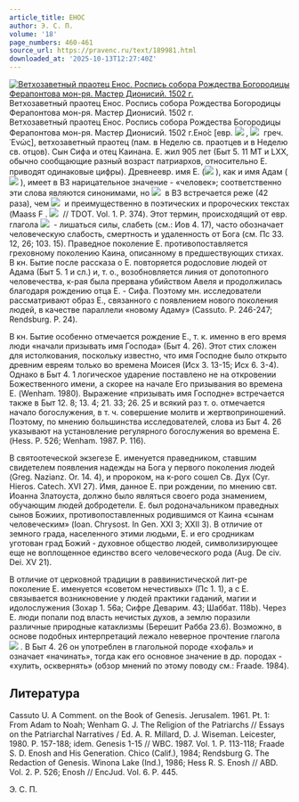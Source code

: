 ```yaml
---
article_title: ЕНОС
author: Э. С. П.
volume: '18'
page_numbers: 460-461
source_url: https://pravenc.ru/text/189981.html
downloaded_at: '2025-10-13T12:27:40Z'
---
```


[![Ветхозаветный праотец Енос. Роспись собора Рождества Богородицы Ферапонтова мон-ря. Мастер Дионисий. 1502 г.](https://pravenc.ru/data/202/495/1234/i200.jpg "Кликните для увеличения картинки")](https://pravenc.ru/data/202/495/1234/i400.jpg)Ветхозаветный праотец Енос. Роспись собора Рождества Богородицы Ферапонтова мон-ря. Мастер Дионисий. 1502 г.  
Ветхозаветный праотец Енос. Роспись собора Рождества Богородицы Ферапонтова мон-ря. Мастер Дионисий. 1502 г.Ено́с [евр. ![](https://pravenc.ru/char/2712331/vwna/image.png) , ![](https://pravenc.ru/char/26062/x60x23nVZx3b/image.png)  греч. ᾿Ενώς], ветхозаветный праотец (пам. в Неделю св. праотцев и в Неделю св. отцов). Сын Сифа и отец Каинана. Е. жил 905 лет (Быт 5. 11 MT и LXX, обычно сообщающие разный возраст патриархов, относительно Е. приводят одинаковые цифры). Древнеевр. имя E. (![](https://pravenc.ru/char/26062/x60x23nVZ/image.png) ), как и имя Адам (![](https://pravenc.ru/char/26062/x60AdAm/image.png) ), имеет в ВЗ нарицательное значение - «человек»; соответственно эти слова являются синонимами, но ![](https://pravenc.ru/char/26062/x60x23nVZ/image.png)  в ВЗ встречается реже (42 раза), чем ![](https://pravenc.ru/char/26062/x60AdAm,/image.png)  и преимущественно в поэтических и пророческих текстах (Maass F
. ![](https://pravenc.ru/char/2712331/vwna/image.png)  // TDOT. Vol. 1. P. 374). Этот термин, происходящий от евр. глагола ![](https://pravenc.ru/char/26062/x60AnaZ/image.png)  - лишаться силы, слабеть (cм.: Иов 4. 17), часто обозначает человеческую слабость, смертность и удаленность от Бога (см. Пс 33. 12, 26; 103. 15). Праведное поколение Е. противопоставляется греховному поколению Каина, описанному в предшествующих стихах. В кн. Бытие после рассказа о Е. повторяется родословие людей от Адама (Быт 5. 1 и сл.) и, т. о., возобновляется линия от допотопного человечества, к-рая была прервана убийством Авеля и продолжилась благодаря рождению отца Е. - Сифа. Поэтому мн. исследователи рассматривают образ Е., связанного с появлением нового поколения людей, в качестве параллели «новому Адаму» (Cassuto. P. 246-247; Rendsburg. P. 24).

В кн. Бытие особенно отмечается рождение Е., т. к. именно в его время люди «начали призывать имя Господа» (Быт 4. 26). Этот стих сложен для истолкования, поскольку известно, что имя Господне было открыто древним евреям только во времена Моисея (Исх 3. 13-15; Исх 6. 3-4). Однако в Быт 4. 1 логическое ударение поставлено не на откровении Божественного имени, а скорее на начале Его призывания во времена Е. (Wenham. 1980). Выражение «призывать имя Господне» встречается также в Быт 12. 8; 13. 4; 21. 33; 26. 25 и всякий раз т. о. отмечается начало богослужения, в т. ч. совершение молитв и жертвоприношений. Поэтому, по мнению большинства исследователей, слова из Быт 4. 26 указывают на установление регулярного богослужения во времена Е. (Hess. P. 526; Wenham. 1987. P. 116).

В святоотеческой экзегезе Е. именуется праведником, ставшим свидетелем появления надежды на Бога у первого поколения людей (Greg. Nazianz. Or. 14. 4), и пророком, на к-рого сошел Св. Дух (Сyr. Hieros. Catech. XVI 27). Имя, данное Е. при рождении, по мнению свт. Иоанна Златоуста, должно было являться своего рода знамением, обучающим людей добродетели. Е. был родоначальником праведных сынов Божиих, противопоставленных родившимся от Каина «сынам человеческим» (Ioan. Chrysost. In Gen. XXI 3; XXII 3). В отличие от земного града, населенного этими людьми, Е. и его сродникам уготован град Божий - духовное общество людей, символизирующее еще не воплощенное единство всего человеческого рода (Aug. De civ. Dei. XV 21).

В отличие от церковной традиции в раввинистической лит-ре поколение Е. именуется «советом нечестивых» (Пс 1. 1), а с Е. связывается возникновение у людей практики гаданий, магии и идолослужения (Зохар 1. 56а; Сифре Деварим. 43; Шаббат. 118b). Через Е. люди попали под власть нечистых духов, а землю поразили различные природные катаклизмы (Берешит Рабба 23.6). Возможно, в основе подобных интерпретаций лежало неверное прочтение глагола ![](https://pravenc.ru/char/2712331/llj/image.png) . В Быт 4. 26 он употреблен в глагольной породе «хофаль» и означает «начинать», тогда как его основное значение в др. породах - «хулить, осквернять» (обзор мнений по этому поводу см.: Fraade. 1984).

## Литература

Cassuto U. A Comment. on the Book of Genesis. Jerusalem. 1961. Pt. 1: From Adam to Noah; Wenham G. J. The Religion of the Patriarchs // Essays on the Patriarchal Narratives / Ed. A. R. Millard, D. J. Wiseman. Leicester, 1980. P. 157-188; idem. Genesis 1-15 // WBC. 1987. Vol. 1. P. 113-118; Fraade S. D. Enosh and His Generation. Chico (Calif.), 1984; Rendsburg G. The Redaction of Genesis. Winona Lake (Ind.), 1986; Hess R. S. Enosh // ABD. Vol. 2. P. 526; Enosh // EncJud. Vol. 6. P. 445.

Э. С. П.
